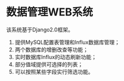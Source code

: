 # 数据管理WEB系统

该系统基于Django2.0框架。

1. 提供MySQL配置表管理和Influx数据库管理；
2. 两个数据库的增删改查等功能；
3. 实时数据库Influx的动态刷新功能；
4. 部分值域提供可选择的列表；
5. 可以按照某些字段实行筛选功能。




